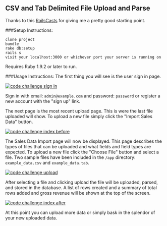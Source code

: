 ## CSV and Tab Delimited File Upload and Parse

Thanks to this <a href="http://railscasts.com/episodes/396-importing-csv-and-excel">RailsCasts</a> for giving me a pretty good starting point.


###Setup Instructions:
```
clone project
bundle
rake db:setup
rails s
visit your localhost:3000 or whichever port your server is running on
```

Requires Ruby 1.9.2 or later to run.

###Usage Instructions:
The first thing you will see is the user sign in page.

<a href='http://postimg.org/image/s9ppkfuln/' target='_blank'><img src='http://s25.postimg.org/s9ppkfuln/code_challenge_sign_in.jpg' border='0' alt="code challenge sign in" /></a>

Sign in with email: `admin@example.com` and password: `password` or register a new account with the "sign up" link.

The next page is the most recent upload page. This is were the last file uploaded will show. To upload a new file simply click the "Import Sales Data" button.

<a href='http://postimg.org/image/kv0ds28q3/' target='_blank'><img src='http://s25.postimg.org/kv0ds28q3/code_challenge_index_before.jpg' border='0' alt="code challenge index before" /></a>

The Sales Data Import page will now be displayed. This page describes the types of files that can be uploaded and what fields  and field types are expected. To upload a new file click the "Choose File" button and select a file. Two sample files have been included in the `/app` directory: `example_data.csv` and `example_data.tab`.

<a href='http://postimg.org/image/5dhh23rmz/' target='_blank'><img src='http://s25.postimg.org/5dhh23rmz/code_challenge_upload.jpg' border='0' alt="code challenge upload" /></a>

After selecting a file and clicking upload the file will be uploaded, parsed, and stored in the database. A list of rows created and a summary of total rows added and gross revenue will be shown at the top of the screen.

<a href='http://postimg.org/image/8dtq4wdkb/' target='_blank'><img src='http://s25.postimg.org/8dtq4wdkb/code_challenge_index_after.jpg' border='0' alt="code challenge index after" /></a>

At this point you can upload more data or simply bask in the splendor of your new uploaded data.



